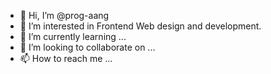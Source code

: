 - 👋 Hi, I’m @prog-aang
- 👀 I’m interested in Frontend Web design and development.
- 🌱 I’m currently learning ...
- 💞️ I’m looking to collaborate on ...
- 📫 How to reach me ...

<!---
prog-aang/prog-aang is a ✨ special ✨ repository because its `README.md` (this file) appears on your GitHub profile.
You can click the Preview link to take a look at your changes.
--->
